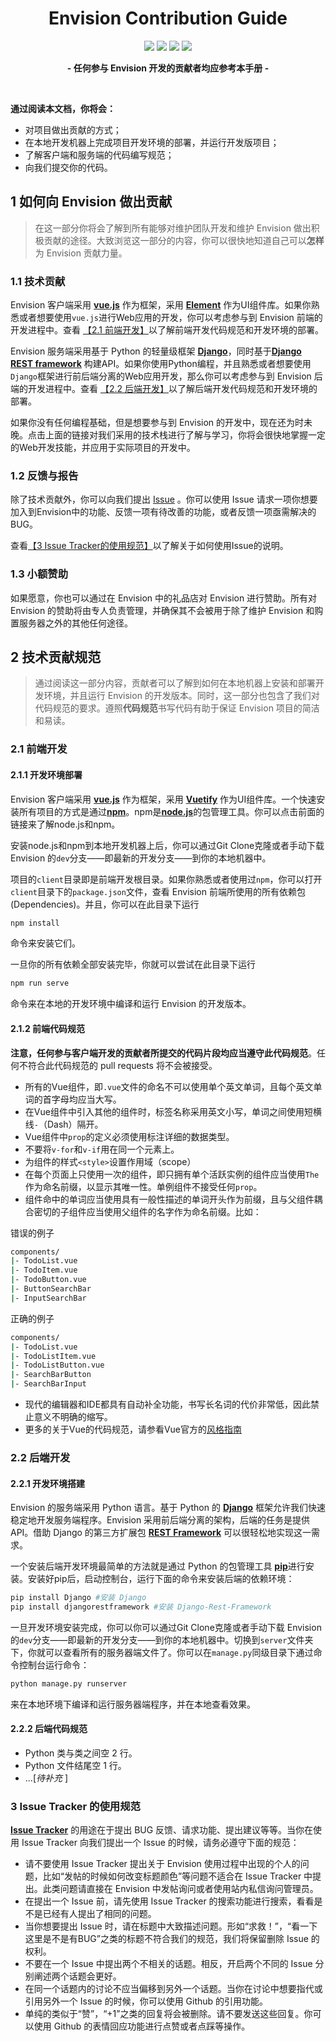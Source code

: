<h1 align=center>Envision Contribution Guide</h1>
<p align=center>
<img src="https://img.shields.io/badge/version-2.0.0a-red.svg"> <img src="https://img.shields.io/badge/founder-Owen%20Tsai-orange.svg"> <img src="https://img.shields.io/badge/%E5%9B%9B%E5%B7%9D%E8%BD%BB%E5%8C%96%E5%B7%A5-AAIT-brightgreen.svg"> <img src="https://img.shields.io/badge/status-Working%20in%20Progress-blue.svg">
</p>
  
<p align=center><b> - 任何参与 Envision 开发的贡献者均应参考本手册 - </b></p>
<br>

**通过阅读本文档，你将会：**
- 对项目做出贡献的方式；
- 在本地开发机器上完成项目开发环境的部署，并运行开发版项目；
- 了解客户端和服务端的代码编写规范；
- 向我们提交你的代码。

## 1 如何向 Envision 做出贡献

> 在这一部分你将会了解到所有能够对维护团队开发和维护 Envision 做出积极贡献的途径。大致浏览这一部分的内容，你可以很快地知道自己可以**怎样**为 Envision 贡献力量。

### 1.1 技术贡献

Envision 客户端采用 [**vue.js**](https://cn.vuejs.org/index.html) 作为框架，采用 [**Element**](https://element.eleme.cn/#/zh-CN) 作为UI组件库。如果你熟悉或者想要使用`vue.js`进行Web应用的开发，你可以考虑参与到 Envision 前端的开发进程中。查看 [【2.1 前端开发】](#2.1-前端开发)以了解前端开发代码规范和开发环境的部署。

Envision 服务端采用基于 Python 的轻量级框架 [**Django**](https://www.djangoproject.com/)，同时基于[**Django REST framework**](https://www.django-rest-framework.org/) 构建API。如果你使用Python编程，并且熟悉或者想要使用`Django`框架进行前后端分离的Web应用开发，那么你可以考虑参与到 Envision 后端的开发进程中。查看 [【2.2 后端开发】](#2.2-后端开发)以了解后端开发代码规范和开发环境的部署。

如果你没有任何编程基础，但是想要参与到 Envision 的开发中，现在还为时未晚。点击上面的链接对我们采用的技术栈进行了解与学习，你将会很快地掌握一定的Web开发技能，并应用于实际项目的开发中。

### 1.2 反馈与报告

除了技术贡献外，你可以向我们提出 [Issue](https://github.com/AAIT-SUSE/Envision/issues) 。你可以使用 Issue 请求一项你想要加入到Envision中的功能、反馈一项有待改善的功能，或者反馈一项亟需解决的BUG。

查看[【3 Issue Tracker的使用规范】](#3-issue-tracker-的使用规范)以了解关于如何使用Issue的说明。

### 1.3 小额赞助

如果愿意，你也可以通过在 Envision 中的礼品店对 Envision 进行赞助。所有对 Envision 的赞助将由专人负责管理，并确保其不会被用于除了维护 Envision 和购置服务器之外的其他任何途径。

## 2 技术贡献规范

> 通过阅读这一部分内容，贡献者可以了解到如何在本地机器上安装和部署开发环境，并且运行 Envision 的开发版本。同时，这一部分也包含了我们对代码规范的要求。遵照**代码规范**书写代码有助于保证 Envision 项目的简洁和易读。

### 2.1 前端开发

#### 2.1.1 开发环境部署

Envision 客户端采用 [**vue.js**](https://cn.vuejs.org/index.html) 作为框架，采用 [**Vuetify**](https://vuetifyjs.com/zh-Hans/) 作为UI组件库。一个快速安装所有项目的方式是通过[**npm**](https://www.npmjs.com/)。npm是[**node.js**](https://nodejs.org/zh-cn/)的包管理工具。你可以点击前面的链接来了解node.js和npm。

安装node.js和npm到本地开发机器上后，你可以通过Git Clone克隆或者手动下载 Envision 的`dev`分支——即最新的开发分支——到你的本地机器中。

项目的`client`目录即是前端开发根目录。如果你熟悉或者使用过`npm`，你可以打开`client`目录下的`package.json`文件，查看 Envision 前端所使用的所有依赖包(Dependencies)。并且，你可以在此目录下运行

```bash
npm install
```

命令来安装它们。

一旦你的所有依赖全部安装完毕，你就可以尝试在此目录下运行

```bash
npm run serve
```

命令来在本地的开发环境中编译和运行 Envision 的开发版本。

#### 2.1.2 前端代码规范

**注意，任何参与客户端开发的贡献者所提交的代码片段均应当遵守此代码规范**。任何不符合此代码规范的 pull requests 将不会被接受。

- 所有的Vue组件，即`.vue`文件的命名不可以使用单个英文单词，且每个英文单词的首字母均应当大写。
- 在Vue组件中引入其他的组件时，标签名称采用英文小写，单词之间使用短横线`-`（Dash）隔开。
- Vue组件中`prop`的定义必须使用标注详细的数据类型。
- 不要将`v-for`和`v-if`用在同一个元素上。
- 为组件的样式`<style>`设置作用域（scope）
- 在每个页面上只使用一次的组件，即只拥有单个活跃实例的组件应当使用`The`作为命名前缀，以显示其唯一性。单例组件不接受任何`prop`。
- 组件命中的单词应当使用具有一般性描述的单词开头作为前缀，且与父组件耦合密切的子组件应当使用父组件的名字作为命名前缀。比如：

错误的例子

```bash
components/
|- TodoList.vue
|- TodoItem.vue
|- TodoButton.vue
|- ButtonSearchBar
|- InputSearchBar
```

正确的例子

```bash
components/
|- TodoList.vue
|- TodoListItem.vue
|- TodoListButton.vue
|- SearchBarButton
|- SearchBarInput
```

- 现代的编辑器和IDE都具有自动补全功能，书写长名词的代价非常低，因此禁止意义不明确的缩写。
- 更多的关于Vue的代码规范，请参看Vue官方的[风格指南](https://cn.vuejs.org/v2/style-guide/index.html)

### 2.2 后端开发

#### 2.2.1 开发环境搭建

Envision 的服务端采用 Python 语言。基于 Python 的 [**Django**](https://www.djangoproject.com/) 框架允许我们快速稳定地开发服务端程序。Envision 采用前后端分离的架构，后端的任务是提供API。借助 Django 的第三方扩展包 [**REST Framework**](https://www.django-rest-framework.org/) 可以很轻松地实现这一需求。

一个安装后端开发环境最简单的方法就是通过 Python 的包管理工具 [**pip**](https://pypi.org/project/pip/)进行安装。安装好pip后，启动控制台，运行下面的命令来安装后端的依赖环境：

```bash
pip install Django #安装 Django
pip install djangorestframework #安装 Django-Rest-Framework
```

一旦开发环境安装完成，你可以你可以通过Git Clone克隆或者手动下载 Envision 的`dev`分支——即最新的开发分支——到你的本地机器中。切换到`server`文件夹下，你就可以查看所有的服务器端文件了。你可以在`manage.py`同级目录下通过命令控制台运行命令：

```bash
python manage.py runserver
```

来在本地环境下编译和运行服务器端程序，并在本地查看效果。

#### 2.2.2 后端代码规范

- Python 类与类之间空 2 行。
- Python 文件结尾空 1 行。
- ...[*待补充* ]

### 3 Issue Tracker 的使用规范

[**Issue Tracker**](https://github.com/AAIT-SUSE/Envision/issues) 的用途在于提出 BUG 反馈、请求功能、提出建议等等。当你在使用 Issue Tracker 向我们提出一个 Issue 的时候，请务必遵守下面的规范：

- 请不要使用 Issue Tracker 提出关于 Envision 使用过程中出现的个人的问题，比如“发帖的时候如何改变标题颜色”等问题不适合在 Issue Tracker 中提出。此类问题请直接在 Envision 中发帖询问或者使用站内私信询问管理员。
- 在提出一个 Issue 前，请先使用 Issue Tracker 的搜索功能进行搜索，看看是不是已经有人提出了相同的问题。
- 当你想要提出 Issue 时，请在标题中大致描述问题。形如“求救！”，“看一下这里是不是有BUG”之类的标题不符合我们的规范，我们将保留删除 Issue 的权利。
- 不要在一个 Issue 中提出两个不相关的话题。相反，开启两个不同的 Issue 分别阐述两个话题会更好。
- 在同一个话题内的讨论不应当偏移到另外一个话题。当你在讨论中想要指代或引用另外一个 Issue 的时候，你可以使用 Github 的引用功能。
- 单纯的类似于“赞”，“+1”之类的回复将会被删除。请不要发送这些回复。你可以使用 Github 的表情回应功能进行点赞或者点踩等操作。

